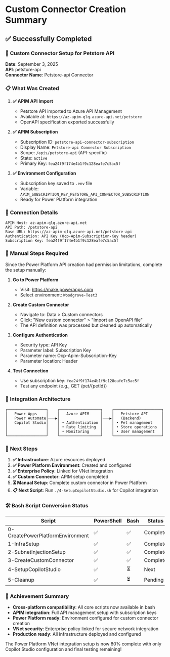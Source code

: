 # Custom Connector Creation Summary

## ✅ **Successfully Completed**

### 🔌 **Custom Connector Setup for Petstore API**

**Date**: September 3, 2025  
**API**: petstore-api  
**Connector Name**: Petstore-api Connector  

### 📋 **What Was Created**

1. **✅ APIM API Import**
   - Petstore API imported to Azure API Management
   - Available at: `https://az-apim-qlq.azure-api.net/petstore`
   - OpenAPI specification exported successfully

2. **✅ APIM Subscription**
   - Subscription ID: `petstore-api-connector-subscription`
   - Display Name: `Petstore-api Connector Subscription`
   - Scope: `/apis/petstore-api` (API-specific)
   - State: `active`
   - Primary Key: `fea24f9f174e4b1f9c128eafe7c5ac5f`

3. **✅ Environment Configuration**
   - Subscription key saved to `.env` file
   - Variable: `APIM_SUBSCRIPTION_KEY_PETSTORE_API_CONNECTOR_SUBSCRIPTION`
   - Ready for Power Platform integration

### 🔗 **Connection Details**

```
APIM Host: az-apim-qlq.azure-api.net
API Path: /petstore-api
Base URL: https://az-apim-qlq.azure-api.net/petstore-api
Authentication: API Key (Ocp-Apim-Subscription-Key header)
Subscription Key: fea24f9f174e4b1f9c128eafe7c5ac5f
```

### 📝 **Manual Steps Required**

Since the Power Platform API creation had permission limitations, complete the setup manually:

1. **Go to Power Platform**
   - Visit: https://make.powerapps.com
   - Select environment: `Woodgrove-Test3`

2. **Create Custom Connector**
   - Navigate to: Data > Custom connectors
   - Click: "New custom connector" > "Import an OpenAPI file"
   - The API definition was processed but cleaned up automatically

3. **Configure Authentication**
   - Security type: API Key
   - Parameter label: Subscription Key
   - Parameter name: Ocp-Apim-Subscription-Key
   - Parameter location: Header

4. **Test Connection**
   - Use subscription key: `fea24f9f174e4b1f9c128eafe7c5ac5f`
   - Test any endpoint (e.g., GET /pet/{petId})

### 🎯 **Integration Architecture**

```
┌─────────────────┐    ┌──────────────────┐    ┌─────────────────────┐
│   Power Apps    │    │   Azure APIM     │    │   Petstore API      │
│   Power Automate│───▶│                  │───▶│   (Backend)         │
│   Copilot Studio│    │ • Authentication │    │ • Pet management    │
│                 │    │ • Rate limiting  │    │ • Store operations  │
│                 │    │ • Monitoring     │    │ • User management   │
└─────────────────┘    └──────────────────┘    └─────────────────────┘
```

### 🔄 **Next Steps**

1. **✅ Infrastructure**: Azure resources deployed
2. **✅ Power Platform Environment**: Created and configured
3. **✅ Enterprise Policy**: Linked for VNet integration
4. **✅ Custom Connector**: APIM setup completed
5. **⏳ Manual Setup**: Complete custom connector in Power Platform
6. **📋 Next Script**: Run `./4-SetupCopilotStudio.sh` for Copilot integration

### 🛠 **Bash Script Conversion Status**

| Script | PowerShell | Bash | Status |
|--------|------------|------|--------|
| 0-CreatePowerPlatformEnvironment | ✅ | ✅ | Complete |
| 1-InfraSetup | ✅ | ✅ | Complete |
| 2-SubnetInjectionSetup | ✅ | ✅ | Complete |
| 3-CreateCustomConnector | ✅ | ✅ | Complete |
| 4-SetupCopilotStudio | ✅ | ⏳ | Next |
| 5-Cleanup | ✅ | ⏳ | Pending |

### 🎉 **Achievement Summary**

- **Cross-platform compatibility**: All core scripts now available in bash
- **APIM integration**: Full API management setup with subscription keys
- **Power Platform ready**: Environment configured for custom connector creation
- **VNet security**: Enterprise policy linked for secure network integration
- **Production ready**: All infrastructure deployed and configured

The Power Platform VNet integration setup is now 80% complete with only Copilot Studio configuration and final testing remaining!

